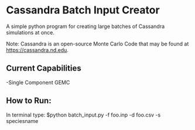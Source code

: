 # Cassandra Batch Input Creator
A simple python program for creating large batches of Cassandra simulations at once.

Note: Cassandra is an open-source Monte Carlo Code that may be found at https://cassandra.nd.edu.


Current Capabilities
--------------------
-Single Component GEMC

How to Run:
-----------
In terminal type:
$python batch_input.py -f foo.inp -d foo.csv -s speciesname

